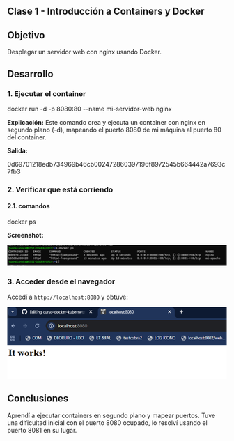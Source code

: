 ## Clase 1 - Introducción a Containers y Docker

## Objetivo

Desplegar un servidor web con nginx usando Docker.

## Desarrollo

### 1. Ejecutar el container

docker run -d -p 8080:80 --name mi-servidor-web nginx


**Explicación:** Este comando crea y ejecuta un container con nginx en segundo plano (-d), mapeando el puerto 8080 de mi máquina al puerto 80 del container.

**Salida:**

0d69701218edb734969b46cb002472860397196f8972545b664442a7693c7fb3


### 2. Verificar que está corriendo
#### 2.1. comandos
docker ps


**Screenshot:**

![Container corriendo](clase1/screenshots/nginx_local_host8080web.png)

### 3. Acceder desde el navegador

Accedí a `http://localhost:8080` y obtuve:

![Nginx funcionando](clase1/screenshots/nginx_localhost_8080.png)


## Conclusiones

Aprendí a ejecutar containers en segundo plano y mapear puertos. Tuve una dificultad inicial con el puerto 8080 ocupado, lo resolví usando el puerto 8081 en su lugar.
